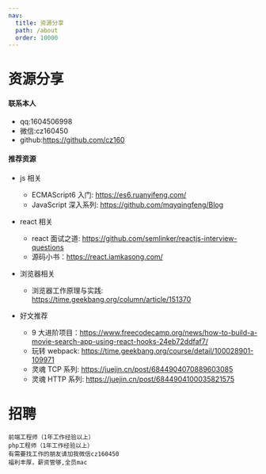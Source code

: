```yaml
---
nav:
  title: 资源分享
  path: /about
  order: 10000
---
```


# 资源分享

#### 联系本人

- qq:1604506998
- 微信:cz160450
- github:https://github.com/cz160

#### 推荐资源

- js 相关

  - ECMAScript6 入门: https://es6.ruanyifeng.com/
  - JavaScript 深入系列: https://github.com/mqyqingfeng/Blog

- react 相关

  - react 面试之道: https://github.com/semlinker/reactjs-interview-questions
  - 源码小书：https://react.iamkasong.com/

- 浏览器相关

  - 浏览器工作原理与实践: https://time.geekbang.org/column/article/151370

- 好文推荐
  - 9 大进阶项目：https://www.freecodecamp.org/news/how-to-build-a-movie-search-app-using-react-hooks-24eb72ddfaf7/
  - 玩转 webpack: https://time.geekbang.org/course/detail/100028901-109971
  - 灵魂 TCP 系列: https://juejin.cn/post/6844904070889603085
  - 灵魂 HTTP 系列: https://juejin.cn/post/6844904100035821575

# 招聘

```
前端工程师（1年工作经验以上）
php工程师（1年工作经验以上）
有需要找工作的朋友请加我微信cz160450
福利丰厚，薪资管够,全员mac
```
